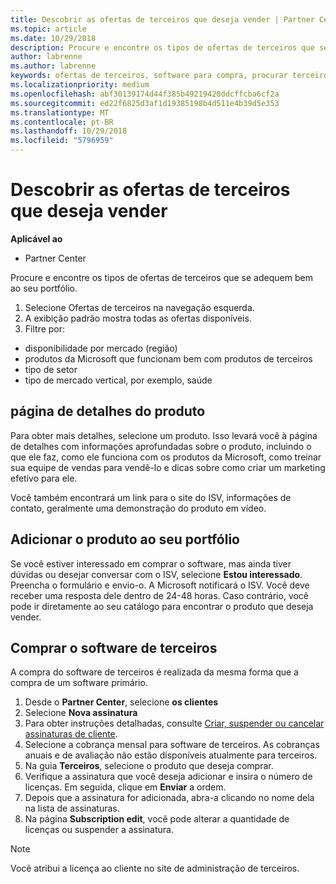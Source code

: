 ```yaml
---
title: Descobrir as ofertas de terceiros que deseja vender | Partner Center
ms.topic: article
ms.date: 10/29/2018
description: Procure e encontre os tipos de ofertas de terceiros que se adequem bem ao seu portfólio.
author: labrenne
ms.author: labrenne
keywords: ofertas de terceiros, software para compra, procurar terceiros
ms.localizationpriority: medium
ms.openlocfilehash: abf30139174d44f385b49219420ddcffcba6cf2a
ms.sourcegitcommit: ed22f6825d3af1d19385198b4d511e4b39d5e353
ms.translationtype: MT
ms.contentlocale: pt-BR
ms.lasthandoff: 10/29/2018
ms.locfileid: "5796959"
---
```

# <a name="discover-the-third-party-offers-you-want-to-sell"></a>Descobrir as ofertas de terceiros que deseja vender

**Aplicável ao**

-  Partner Center

Procure e encontre os tipos de ofertas de terceiros que se adequem bem ao seu portfólio. 

1.  Selecione Ofertas de terceiros na navegação esquerda. 
2.  A exibição padrão mostra todas as ofertas disponíveis. 
3.  Filtre por:

- disponibilidade por mercado (região)
- produtos da Microsoft que funcionam bem com produtos de terceiros
- tipo de setor
- tipo de mercado vertical, por exemplo, saúde

## <a name="the-product-details-page"></a>página de detalhes do produto

Para obter mais detalhes, selecione um produto. Isso levará você à página de detalhes com informações aprofundadas sobre o produto, incluindo o que ele faz, como ele funciona com os produtos da Microsoft, como treinar sua equipe de vendas para vendê-lo e dicas sobre como criar um marketing efetivo para ele. 

Você também encontrará um link para o site do ISV, informações de contato, geralmente uma demonstração do produto em vídeo. 

## <a name="add-the-product-to-your-portfolio"></a>Adicionar o produto ao seu portfólio

Se você estiver interessado em comprar o software, mas ainda tiver dúvidas ou desejar conversar com o ISV, selecione **Estou interessado**. Preencha o formulário e envio-o. A Microsoft notificará o ISV. Você deve receber uma resposta dele dentro de 24-48 horas. Caso contrário, você pode ir diretamente ao seu catálogo para encontrar o produto que deseja vender.

## <a name="purchase-the-third-party-software"></a>Comprar o software de terceiros

A compra do software de terceiros é realizada da mesma forma que a compra de um software primário. 

1. Desde o **Partner Center**, selecione **os clientes**
2. Selecione **Nova assinatura**
3. Para obter instruções detalhadas, consulte [Criar, suspender ou cancelar assinaturas de cliente](create-a-new-subscription.md).
4.  Selecione a cobrança mensal para software de terceiros. As cobranças anuais e de avaliação não estão disponíveis atualmente para terceiros.
5.  Na guia **Terceiros**, selecione o produto que deseja comprar.
6.  Verifique a assinatura que você deseja adicionar e insira o número de licenças. Em seguida, clique em **Enviar** a ordem.
7.  Depois que a assinatura for adicionada, abra-a clicando no nome dela na lista de assinaturas. 
8.  Na página **Subscription edit**, você pode alterar a quantidade de licenças ou suspender a assinatura.

> [!NOTE]  
>  Você atribui a licença ao cliente no site de administração de terceiros.

    


